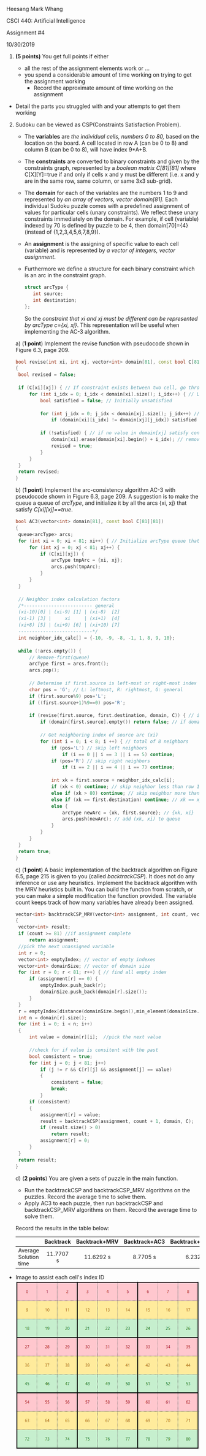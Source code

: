 Heesang Mark Whang

CSCI 440: Artificial Intelligence

Assignment #4

10/30/2019

1. **(5 points)** You get full points if either
   
   * all the rest of the assignment elements work or ...
   * you spend a considerable amount of time working on trying to get the assignment working
     * Record the approximate amount of time working on the assignment
  * Detail the parts you struggled with and your attempts to get them working

2. Sudoku can be viewed as CSP(Constraints Satisfaction Problem).
   * The **variables** are *the individual cells, numbers 0 to 80,* based on the location on the board. A cell located in row A (can be 0 to 8) and column B (can be 0 to 8), will have index 9*A+B.
   
   * The **constraints** are converted to binary constraints and given by the constraints graph, represented by a *boolean matrix C\[81]\[81]* where C\[X]\[Y]=true if and only if cells x and y must be different (i.e. x and y are in the same row, same column, or same 3x3 sub-grid).
   
   * The **domain** for each of the variables are the numbers 1 to 9 and represented by *an array of vectors, vector<int> domain\[81].* Each individual Sudoku puzzle comes with a predefined assignment of values for particular cells (unary constraints). We reflect these unary constraints immediately on the domain. For example, if cell (variable) indexed by 70 is defined by puzzle to be 4, then domain\[70]={4} (instead of {1,2,3,4,5,6,7,8,9}).
   
   * An **assignment** is the assigning of specific value to each cell (variable) and is represented by *a vector of integers, vector<int> assignment*.
   
   * Furthermore we define a structure for each binary constraint which is an arc in the constraint graph.
   
     ```C++
     struct arcType {
     	int source;
     	int destination;
     };
     ```
   
     So the *constraint that xi and xj must be different can be represented by arcType c={xi, xj}*. This representation will be useful when implementing the AC-3 algorithm.
     
   
   a) (**1 point**) Implement the revise function with pseudocode shown in Figure 6.3, page 209.
   
   ```C++
   bool revise(int xi, int xj, vector<int> domain[81], const bool C[81][81])
   {
   	bool revised = false;
   
   	if (C[xi][xj]) { // If constraint exists between two cell, go through revision check
   		for (int i_idx = 0; i_idx < domain[xi].size(); i_idx++) { // Loop through Domain of (xi)
   			bool satisfied = false; // Initially unsatisfied
   
   			for (int j_idx = 0; j_idx < domain[xj].size(); j_idx++) // Loop through Domain of (xj)
   				if (domain[xi][i_idx] != domain[xj][j_idx]) satisfied = true; // some value satisfies constraint
   			
   			if (!satisfied) { // if no value in domain[xj] satisfy constraint with value domain[xi][i_dix]
   				domain[xi].erase(domain[xi].begin() + i_idx); // remove unsatisfied value domain[xi][i_dix]
   				revised = true;
   			}
   		}
   	}
   	return revised;
   }
   
   ```
   
   b) (**1 point**) Implement the arc-consistency algorithm AC-3 with pseudocode shown in Figure 6.3, page 209. A suggestion is to make the queue a queue of *arcType*, and initialize it by all the arcs {xi, xj} that satisfy *C\[xi]\[xj]==true*.
   
   ```C++
   bool AC3(vector<int> domain[81], const bool C[81][81])
   {
   	queue<arcType> arcs;
   	for (int xi = 0; xi < 81; xi++) { // Initialize arcType queue that satisfies C[xi][xj]
   		for (int xj = 0; xj < 81; xj++) {
   			if (C[xi][xj]) {
   				arcType tmpArc = {xi, xj};
   				arcs.push(tmpArc);
   			}
   		}
   	}
   
   	// Neighbor index calculation factors
   	/*------------------------- general
   	(xi-10)[0] | (xi-9) [1] | (xi-8)  [2]
   	(xi-1) [3] |     xi     | (xi+1)  [4]
   	(xi+8) [5] | (xi+9) [6] | (xi+10) [7]
   	---------------------------*/
   	int neighbor_idx_calc[] = {-10, -9, -8, -1, 1, 8, 9, 10};
   
   	while (!arcs.empty()) {
   		// Remove-first(queue)
   		arcType first = arcs.front();
   		arcs.pop();
   
   		// Determine if first.source is left-most or right-most index
   		char pos = 'G'; // L: leftmost, R: rightmost, G: general
   		if (first.source%9) pos='L';
   		if ((first.source+1)%9==0) pos='R';
   
   		if (revise(first.source, first.destination, domain, C)) { // if revised
   			if (domain[first.source].empty()) return false; // if domain is empty, no solution
   			
   			// Get neighboring index of source arc (xi)
   			for (int i = 0; i < 8; i ++) { // total of 8 neighbors
   				if (pos='L') // skip left neighbors
   					if (i == 0 || i == 3 || i == 5) continue;
   				if (pos='R') // skip right neighbors
   					if (i == 2 || i == 4 || i == 7) continue;
   
   				int xk = first.source + neighbor_idx_calc[i];
   				if (xk < 0) continue; // skip neighbor less than row 1
   				else if (xk > 80) continue; // skip neighbor more than last row
   				else if (xk == first.destination) continue; // xk == xj
   				else {
   					arcType newArc = {xk, first.source}; // {xk, xi}
   					arcs.push(newArc); // add (xk, xi) to queue
   				}
   			}
   		}
   	}
   	return true;
   }
   ```
   
   c) (**1 point**) A basic implementation of the backtrack algorithm on Figure 6.5, page 215 is given to you (called *backtrackCSP*). It does not do any inference or use any heuristics. Implement the backtrack algorithm with the MRV heuristics built in. You can build the function from scratch, or you can make a simple modification the function provided. The variable count keeps track of how many variables have already been assigned.
   
   ```C++
   vector<int> backtrackCSP_MRV(vector<int> assignment, int count, vector<int> domain[81], const bool C[81][81])
   {
   	vector<int> result;
   	if (count >= 81) //if assignment complete
   		return assignment;
   	//pick the next unassigned variable
   	int r = 0;
   	vector<int> emptyIndex; // vector of empty indexes
   	vector<int> domainSize; // vector of domain size
   	for (int r = 0; r < 81; r++) { // find all empty index
   		if (assignment[r] == 0) {
   			emptyIndex.push_back(r);
   			domainSize.push_back(domain[r].size());
   		}
   	}
   	r = emptyIndex[distance(domainSize.begin(),min_element(domainSize.begin(), domainSize.end()))]; // pick the most contrained domain
   	int n = domain[r].size();
   	for (int i = 0; i < n; i++)
   	{
   		int value = domain[r][i];  //pick the next value
   
   		//check for if value is consitent with the past
   		bool consistent = true;
   		for (int j = 0; j < 81; j++)
   			if (j != r && C[r][j] && assignment[j] == value)
   			{
   				consistent = false;
   				break;
   			}
   		if (consistent)
   		{
   			assignment[r] = value;
   			result = backtrackCSP(assignment, count + 1, domain, C);
   			if (result.size() > 0)
   				return result;
   			assignment[r] = 0;
   		}
   	}
   	return result;
   }
   ```
   
   d) (**2 points**) You are given a sets of puzzle in the main function.
   
   * Run the backtrackCSP and backtrackCSP_MRV algorithms on the puzzles. Record the average time to solve them.
   * Apply AC3 to each puzzle, then run backtrackCSP and backtrackCSP_MRV algorithms on them. Record the average time to solve them.
   
   Record the results in the table below:
   
   |                       | Backtrack | Backtrack+MRV | Backtrack+AC3 | Backtrack+AC3+MRV |
   | --------------------- | :-------: | :-----------: | :-----------: | :---------------: |
   | Average Solution time | 11.7707 s |   11.6292 s   |   8.7705 s    |     6.23201 s     |
   



* Image to assist each cell's index ID
![](./SudokuTable.png)